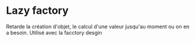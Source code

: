 # Lazy factory

Retarde la création d'objet, le calcul  d'une valeur jusqu'au moment ou on en a besoin. Utilisé avec la facctory desgin